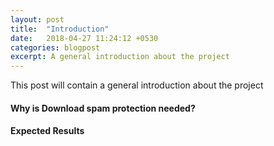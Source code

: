 ```yaml
---
layout: post
title:  "Introduction"
date:   2018-04-27 11:24:12 +0530
categories: blogpost
excerpt: A general introduction about the project
---
```


This post will contain a general introduction about the project

#### Why is Download spam protection needed?

#### Expected Results
